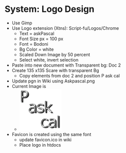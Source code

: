# System: Logo Design

- Use Gimp
- Use Logo extension (Xtns): Script-fu/Logos/Chrome
  - Text = askPascal
  - Font Size px = 100 px
  - Font = Bodoni
  - Bg Color = white
  - Scaled Down Image by 50 percent
  - Select white, invert selection
- Paste into new document with Transparent bg: Doc 2
- Create 135 x135 Scare with transparent Bg
  - Copy elements from doc 2 and position P ask cal
- Update pgn in Wiki using Askpascal.png
- Current Image is 
  - ![](./attachments/AskPascal.png)
- Favicon is created using the same font
  - update favicon.ico in wiki
  - Place logo in htdocs